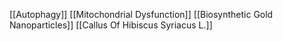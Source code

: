 [[Autophagy]]
[[Mitochondrial Dysfunction]]
[[Biosynthetic Gold Nanoparticles]]
[[Callus Of Hibiscus Syriacus L.]]
